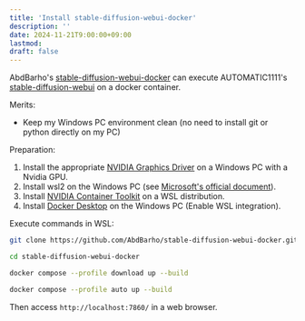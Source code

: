 ```yaml
---
title: 'Install stable-diffusion-webui-docker'
description: ''
date: 2024-11-21T9:00:00+09:00
lastmod: 
draft: false
---
```


AbdBarho's [stable-diffusion-webui-docker](https://github.com/AbdBarho/stable-diffusion-webui-docker) can execute AUTOMATIC1111's [stable-diffusion-webui](https://github.com/AUTOMATIC1111/stable-diffusion-webui) on a docker container.

Merits:

- Keep my Windows PC environment clean (no need to install git or python directly on my PC)

Preparation:

1. Install the appropriate [NVIDIA Graphics Driver](https://www.nvidia.com/en-us/drivers/) on a Windows PC with a Nvidia GPU.
2. Install wsl2 on the Windows PC (see [Microsoft's official document](https://learn.microsoft.com/en-us/windows/wsl/install)).
3. Install [NVIDIA Container Toolkit](https://docs.nvidia.com/datacenter/cloud-native/container-toolkit/latest/install-guide.html) on a WSL distribution.
4. Install [Docker Desktop](https://www.docker.com/products/docker-desktop/) on the Windows PC (Enable WSL integration).

Execute commands in WSL:

```bash
git clone https://github.com/AbdBarho/stable-diffusion-webui-docker.git

cd stable-diffusion-webui-docker

docker compose --profile download up --build

docker compose --profile auto up --build
```

Then access `http://localhost:7860/` in a web browser.
